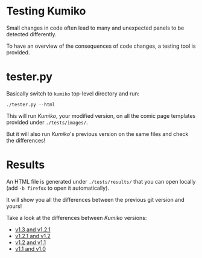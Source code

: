 

# Testing Kumiko

Small changes in code often lead to many and unexpected panels to be detected differently.

To have an overview of the consequences of code changes, a testing tool is provided.


# tester.py

Basically switch to `kumiko` top-level directory and run:

`./tester.py --html`

This will run *Kumiko*, your modified version, on all the comic page templates provided under `./tests/images/`.

But it will also run *Kumiko*'s previous version on the same files and check the differences!


# Results

An HTML file is generated under `./tests/results/` that you can open locally (add `-b firefox` to open it automatically).

It will show you all the differences between the previous git version and yours!

Take a look at the differences between *Kumiko* versions:
* [v1.3 and v1.2.1](https://kumiko.njean.me/tests/results/diff-v1.2.1-v1.3.html)
* [v1.2.1 and v1.2](https://kumiko.njean.me/tests/results/diff-v1.2-v1.2.1.html)
* [v1.2 and v1.1](https://kumiko.njean.me/tests/results/diff-v1.1-v1.2.html)
* [v1.1 and v1.0](https://kumiko.njean.me/tests/results/diff-v1.0-v1.1.html)
